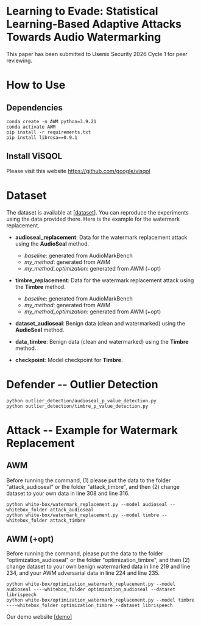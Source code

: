 # Learning to Evade: Statistical Learning-Based Adaptive Attacks Towards Audio Watermarking

This paper has been submitted to Usenix Security 2026 Cycle 1 for peer reviewing.

# How to Use
## Dependencies
```
conda create -n AWM python=3.9.21
conda activate AWM
pip install -r requirements.txt
pip install librosa==0.9.1
```

## Install ViSQOL
Please visit this website https://github.com/google/visqol

# Dataset

The dataset is available at [[dataset]](https://drive.google.com/drive/folders/1od-PvwZOv4Kz2HTnkbkYIon1qT4Oxiqy?usp=sharing). You can reproduce the experiments using the data provided there. Here is the example for the watermark replacement.

- **audioseal_replacement**: Data for the watermark replacement attack using the **AudioSeal** method.  
  - *baseline*: generated from AudioMarkBench  
  - *my_method*: generated from AWM  
  - *my_method_optimization*: generated from AWM (+opt)  

- **timbre_replacement**: Data for the watermark replacement attack using the **Timbre** method.  
  - *baseline*: generated from AudioMarkBench  
  - *my_method*: generated from AWM  
  - *my_method_optimization*: generated from AWM (+opt)  

- **dataset_audioseal**: Benign data (clean and watermarked) using the **AudioSeal** method.  

- **data_timbre**: Benign data (clean and watermarked) using the **Timbre** method.  

- **checkpoint**: Model checkpoint for **Timbre**. 

# Defender -- Outlier Detection
```
python outlier_detection/audioseal_p_value_detection.py
python outlier_detection/timbre_p_value_detection.py
```

# Attack -- Example for Watermark Replacement
## AWM
Before running the command, (1) please put the data to the folder "attack_audioseal" or the folder "attack_timbre", and then (2) change dataset to your own data in line 308 and line 316.
```
python white-box/watermark_replacement.py --model audioseal --whitebox_folder attack_audioseal
python white-box/watermark_replacement.py --model timbre --whitebox_folder attack_timbre
```
## AWM (+opt)
Before running the command, please put the data to the folder "optimization_audioseal" or the folder "optimization_timbre", and then (2) change dataset to your own benign watermarked data in line 219 and line 234, and your AWM adversarial data in line 224 and line 235.
```
python white-box/optimization_watermark_replacement.py --model audioseal ----whitebox_folder optimization_audioseal --dataset librispeech
python white-box/optimization_watermark_replacement.py --model timbre ----whitebox_folder optimization_timbre --dataset librispeech
```
Our demo website [[demo]](https://adaptiveaudiowmattack.github.io/)
